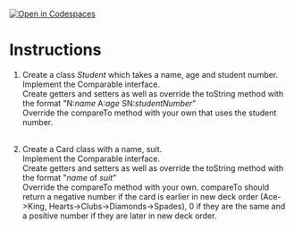 [![Open in Codespaces](https://classroom.github.com/assets/launch-codespace-2972f46106e565e64193e422d61a12cf1da4916b45550586e14ef0a7c637dd04.svg)](https://classroom.github.com/open-in-codespaces?assignment_repo_id=19591337)
# Instructions  

1. Create a class _Student_ which takes a name, age and student number.</br>
	 Implement the Comparable interface.</br>
	 Create getters and setters as well as override the toString method with the format "N:_name_ A:_age_ SN:_studentNumber_"</br>
   Override the compareTo method with your own that uses the student number.</br>
	 </br>

2. Create a Card class with a name, suit.</br>
		Implement the Comparable interface.</br>
		Create getters and setters as well as override the toString method with the format "_name_ of _suit_"</br>
		Override the compareTo method with your own.  compareTo should return a negative number if the card is earlier in new deck order (Ace->King, Hearts->Clubs->Diamonds->Spades), 0 if they are the same and a positive number if they are later in new deck order.
